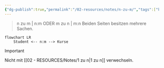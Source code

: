 ```yaml
---
{"dg-publish":true,"permalink":"/02-resources/notes/n-zu-m/","tags":["kardinatität"],"noteIcon":"","updated":"2024-06-20T04:23:36.756+02:00"}
---
```


> n zu m | n:m ODER m zu n | m:n 
> Beiden Seiten besitzen mehrere Sachen.

```mermaid  
flowchart LR
    Student <-- n:m --> Kurse

```

>[!important] 
>Nicht mit [[02 - RESOURCES/Notes/1 zu n\|1 zu n]] verwechseln.